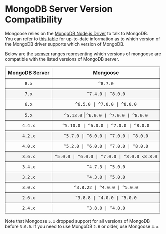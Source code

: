 # MongoDB Server Version Compatibility

<style>
    tr > td, tr > th {
        border: 1px solid;
        padding: 8px;
    }

    table tr:nth-child(2n) {
        background: rgba(0,0,0,.03);
    }
</style>

Mongoose relies on the [MongoDB Node.js Driver](http://mongodb.github.io/node-mongodb-native/) to talk to MongoDB.  
You can refer to [this table](https://www.mongodb.com/docs/drivers/node/current/compatibility/) for up-to-date information as to which version of the MongoDB driver supports which version of MongoDB.

Below are the [semver](http://semver.org/) ranges representing which versions of mongoose are compatible with the listed versions of MongoDB server.

| MongoDB Server |                  Mongoose                      |
| :------------: | :--------------------------------------------: |
|     `8.x`      |                   `^8.7.0`                     |
|     `7.x`      |              `^7.4.0 \| ^8.0.0`                |
|     `6.x`      |        `^6.5.0 \| ^7.0.0 \| ^8.0.0`            |
|     `5.x`      |  `^5.13.0` \| `^6.0.0 \| ^7.0.0 \| ^8.0.0`     |
|    `4.4.x`     |    `^5.10.0 \| ^6.0.0 \| ^7.0.0 \| ^8.0.0`     |
|    `4.2.x`     |    `^5.7.0 \| ^6.0.0 \| ^7.0.0 \| ^8.0.0`      |
|    `4.0.x`     |    `^5.2.0 \| ^6.0.0 \| ^7.0.0 \| ^8.0.0`      |
|    `3.6.x`     | `^5.0.0 \| ^6.0.0 \| ^7.0.0 \| ^8.0.0 <8.8.0`  |
|    `3.4.x`     |              `^4.7.3 \| ^5.0.0`                |
|    `3.2.x`     |              `^4.3.0 \| ^5.0.0`                |
|    `3.0.x`     |          `^3.8.22 \| ^4.0.0 \| ^5.0.0`         |
|    `2.6.x`     |          `^3.8.8 \| ^4.0.0 \| ^5.0.0`          |
|    `2.4.x`     |                `^3.8.0 \| ^4.0.0`              |

Note that Mongoose `5.x` dropped support for all versions of MongoDB before `3.0.0`. If you need to use MongoDB `2.6` or older, use Mongoose `4.x`.

